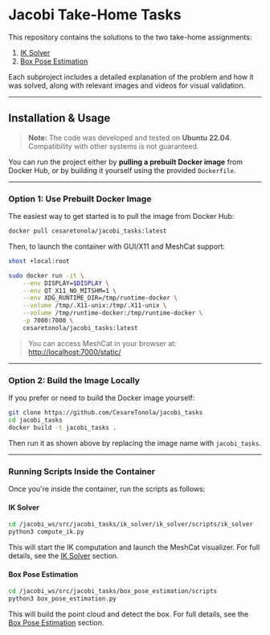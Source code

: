 # Jacobi Take-Home Tasks

This repository contains the solutions to the two take-home assignments:

1. [IK Solver](https://github.com/CesareTonola/jacobi_tasks/tree/main/ik_solver)
2. [Box Pose Estimation](https://github.com/CesareTonola/jacobi_tasks/tree/main/box_pose_estimation)

Each subproject includes a detailed explanation of the problem and how it was solved, along with relevant images and videos for visual validation.

---

## Installation & Usage

> **Note:** The code was developed and tested on **Ubuntu 22.04**. Compatibility with other systems is not guaranteed.

You can run the project either by **pulling a prebuilt Docker image** from Docker Hub, or by building it yourself using the provided `Dockerfile`.

---

### Option 1: Use Prebuilt Docker Image

The easiest way to get started is to pull the image from Docker Hub:

```bash
docker pull cesaretonola/jacobi_tasks:latest
```

Then, to launch the container with GUI/X11 and MeshCat support:

```bash
xhost +local:root

sudo docker run -it \
    --env DISPLAY=$DISPLAY \
    --env QT_X11_NO_MITSHM=1 \
    --env XDG_RUNTIME_DIR=/tmp/runtime-docker \
    --volume /tmp/.X11-unix:/tmp/.X11-unix \
    --volume /tmp/runtime-docker:/tmp/runtime-docker \
    -p 7000:7000 \
    cesaretonola/jacobi_tasks:latest
```

> You can access MeshCat in your browser at: [http://localhost:7000/static/](http://localhost:7000/static/)

---

### Option 2: Build the Image Locally

If you prefer or need to build the Docker image yourself:

```bash
git clone https://github.com/CesareTonola/jacobi_tasks
cd jacobi_tasks
docker build -t jacobi_tasks .
```

Then run it as shown above by replacing the image name with `jacobi_tasks`.

---

### Running Scripts Inside the Container

Once you're inside the container, run the scripts as follows:

#### IK Solver

```bash
cd /jacobi_ws/src/jacobi_tasks/ik_solver/ik_solver/scripts/ik_solver
python3 compute_ik.py
```

This will start the IK computation and launch the MeshCat visualizer. For full details, see the [IK Solver](https://github.com/CesareTonola/jacobi_tasks/tree/main/ik_solver) section.

#### Box Pose Estimation

```bash
cd /jacobi_ws/src/jacobi_tasks/box_pose_estimation/scripts
python3 box_pose_estimation.py
```

This will build the point cloud and detect the box. For full details, see the [Box Pose Estimation](https://github.com/CesareTonola/jacobi_tasks/tree/main/box_pose_estimation) section.


